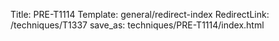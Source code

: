 Title: PRE-T1114
Template: general/redirect-index
RedirectLink: /techniques/T1337
save_as: techniques/PRE-T1114/index.html